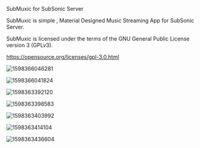 SubMuxic for SubSonic Server

SubMuxic is simple , Material Designed Music Streaming App for SubSonic Server.

SubMuxic is licensed under the terms of the GNU General Public License version 3 (GPLv3).

https://opensource.org/licenses/gpl-3.0.html
     


![1598366046281](https://user-images.githubusercontent.com/5296601/91191712-bf1d0880-e712-11ea-8a7b-ec64620342ef.png)

![1598366041824](https://user-images.githubusercontent.com/5296601/91192075-28048080-e713-11ea-9401-1290d2f81d40.png)


![1598363392120](https://user-images.githubusercontent.com/5296601/91191846-e673d580-e712-11ea-91c2-3af19d72a2ab.png)

![1598363398583](https://user-images.githubusercontent.com/5296601/91191861-ea9ff300-e712-11ea-96ba-d9f249113227.png)

![1598363403992](https://user-images.githubusercontent.com/5296601/91191870-ed024d00-e712-11ea-99aa-d5a9347b691e.png)

![1598363414104](https://user-images.githubusercontent.com/5296601/91191963-06a39480-e713-11ea-92b5-6ee3ec42d9b0.png)

![1598363436604](https://user-images.githubusercontent.com/5296601/91191969-086d5800-e713-11ea-9bd2-06d7ca49dfed.png)
